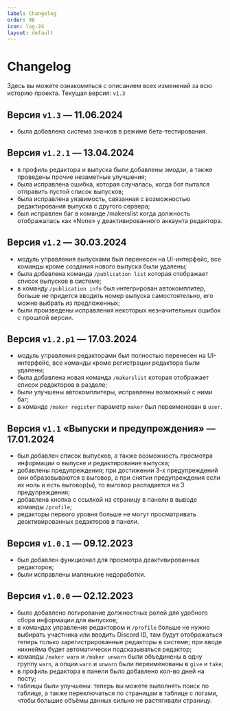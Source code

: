 ```yaml
---
label: Changelog
order: 96
icon: log-24
layout: default
---
```

# Changelog

Здесь вы можете ознакомиться с описанием всех изменений за всю историю проекта.
Текущая версия: `v1.3`

## Версия `v1.3` — 11.06.2024
- была добавлена система значков в режиме бета-тестирования.

## Версия `v1.2.1` — 13.04.2024
- в профиль редактора и выпуска были добавлены эмодзи, а также проведены прочие незаметные улучшения;
- была исправлена ошибка, которая случалась, когда бот пытался отправить пустой список выпусков;
- была исправлена уязвимость, связанная с возможностью редактирования выпуска с другого сервера;
- был исправлен баг в команде /makerslist когда должность отображалась как «None» у деактивированного аккаунта редактора.

## Версия `v1.2` — 30.03.2024
- модуль управления выпусками был перенесен на UI-интерфейс, все команды кроме создания нового выпуска были удалены;
- была добавлена команда `/publication list` которая отображает список выпусков в системе;
- в команду `/publication info` был интегрирован автокомплитер, больше не придется вводить номер выпуска самостоятельно, его можно выбрать из предложенных;
- были произведены исправления некоторых незначительных ошибок с прошлой версии.

## Версия `v1.2.p1` — 17.03.2024
- модуль управления редакторами был полностью перенесен на UI-интерфейс, все команды кроме регистрации редактора были удалены;
- была добавлена новая команда `/makerslist` которая отображает список редакторов в разделе;
- были улучшены автокомплитеры, исправлены возможный с ними баг;
- в команде `/maker register` параметр `maker` был переименован в `user`.

## Версия `v1.1` «Выпуски и предупреждения» — 17.01.2024
- был добавлен список выпусков, а также возможность просмотра информации о выпуске и редактирование выпуска;
- добавлены предупреждения; при достижении 3-х предупреждений они образовываются в выговор, а при снятии предупреждения если их ноль и есть выговор(ы), то выговор распадается на 3 предупреждения;
- добавлена кнопка с ссылкой на страницу в панели в выводе команды `/profile`;
- редакторы первого уровня больше не могут просматривать деактивированных редакторов в панели.

## Версия `v1.0.1` — 09.12.2023
- был добавлен функционал для просмотра деактивированных редакторов;
- были исправлены маленькие недоработки.

## Версия `v1.0.0` — 02.12.2023
- было добавлено логирование должностных ролей для удобного сбора информации для выпусков;
- в командах управления редактором и `/profile` больше не нужно выбирать участника или вводить Discord ID, там будут отображаться теперь только зарегистрированные редакторы в системе; при вводе никнейма будет автоматически подсказываться редактор;
- команды `/maker warn` и `/maker unwarn` были объединены в одну группу `warn`, а опции `warn` и `unwarn` были переименованы в `give` и `take`;
- в профиль редактора в панели было добавлено кол-во дней на посту;
- таблицы были улучшены: теперь вы можете выполнять поиск по таблице, а также переключаться по страницам в таблице с логами, чтобы большие объёмы данных сильно не растягивали страницу.
